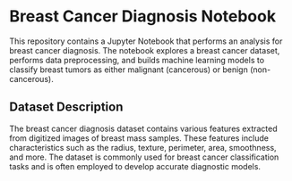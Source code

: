 # Breast Cancer Diagnosis Notebook

This repository contains a Jupyter Notebook that performs an analysis for breast cancer diagnosis. The notebook explores a breast cancer dataset, performs data preprocessing, and builds machine learning models to classify breast tumors as either malignant (cancerous) or benign (non-cancerous).

## Dataset Description

The breast cancer diagnosis dataset contains various features extracted from digitized images of breast mass samples. These features include characteristics such as the radius, texture, perimeter, area, smoothness, and more. The dataset is commonly used for breast cancer classification tasks and is often employed to develop accurate diagnostic models.
